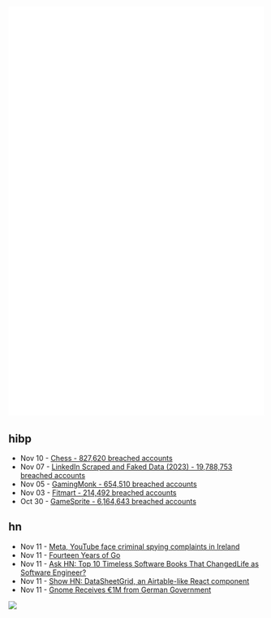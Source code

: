 ![Metrics](https://raw.githubusercontent.com/phixion/phixion/master/metrics.svg)

## hibp

<!--
for https://github.com/phixion/phixion/blob/main/.github/workflows/feeds.yml
-->
<!--START_SECTION:haveibeenpwnd-->
- Nov 10 - [Chess - 827,620 breached accounts](https://haveibeenpwned.com/PwnedWebsites#Chess)
- Nov 07 - [LinkedIn Scraped and Faked Data (2023) - 19,788,753 breached accounts](https://haveibeenpwned.com/PwnedWebsites#LinkedInScrape2023)
- Nov 05 - [GamingMonk - 654,510 breached accounts](https://haveibeenpwned.com/PwnedWebsites#GamingMonk)
- Nov 03 - [Fitmart - 214,492 breached accounts](https://haveibeenpwned.com/PwnedWebsites#Fitmart)
- Oct 30 - [GameSprite - 6,164,643 breached accounts](https://haveibeenpwned.com/PwnedWebsites#GameSprite)
<!--END_SECTION:haveibeenpwnd-->

## hn

<!--
for https://github.com/phixion/phixion/blob/main/.github/workflows/feeds.yml
-->
<!--START_SECTION:hn-->
- Nov 11 - [Meta, YouTube face criminal spying complaints in Ireland](https://www.theregister.com/2023/11/11/meta_youtube_criminal_charges/)
- Nov 11 - [Fourteen Years of Go](https://go.dev/blog/14years)
- Nov 11 - [Ask HN: Top 10 Timeless Software Books That ChangedLife as Software Engineer?](https://news.ycombinator.com/item?id=38228850)
- Nov 11 - [Show HN: DataSheetGrid, an Airtable-like React component](https://react-datasheet-grid.netlify.app/)
- Nov 11 - [Gnome Receives €1M from German Government](https://www.omgubuntu.co.uk/2023/11/gnome-sovereign-tech-fund)
<!--END_SECTION:hn-->

<!--
for https://yhype.me
-->
![](https://hit.yhype.me/github/profile?user_id=13013670)
